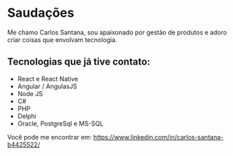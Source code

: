 # Saudações

Me chamo Carlos Santana, sou apaixonado por gestão de produtos e adoro criar coisas que envolvam tecnologia. 

## Tecnologias que já tive contato:

* React e React Native
* Angular / AngulasJS
* Node JS
* C# 
* PHP
* Delphi
* Oracle, PostgreSql e MS-SQL

Você pode me encontrar em: https://www.linkedin.com/in/carlos-santana-b4425522/
